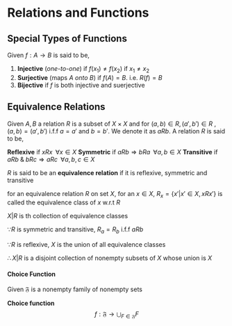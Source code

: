 # Relations and Functions
## Special Types of Functions
Given $f : A\rightarrow B$ is said to be, 
1. **Injective** (*one-to-one*) if $f(x_1)\neq f(x_2)$ if $x_1 \neq x_2$
2. **Surjective** (maps $A$ *onto* $B$) if $f(A)=B$. i.e. $R(f)=B$
3. **Bijective** if $f$ is both injective and suerjective 
## Equivalence Relations 
Given $A, B$ a relation $R$ is a subset of $X \times X$ and for $(a, b) \in R, (a',b')\in R$ , $(a,b)=(a',b')$ i.f.f $a=a'$ and $b=b'$. We denote it as $aRb$.  A relation $R$ is said to be,

**Reflexive** if $xRx\;\; \forall x\in X$
**Symmetric** if $aRb \Rightarrow bRa\;\; \forall a,b\in X$
**Transitive** if $aRb \; \& \; bRc \Rightarrow aRc \;\; \forall a,b,c\in X$

$R$ is said to be an **equivalence relation** if it is reflexive, symmetric and transitive 

for an equivalence relation $R$ on set $X$, for an $x\in X$, $R_x=\left\{x'|x' \in X,xRx' \right\}$ is called the equivalence class of $x$ w.r.t $R$ 

$X|R$ is th collection of equivalence classes 

$\because R$ is symmetric and transitive, $R_a = R_b$ i.f.f $aRb$ 

$\because R$ is reflexive, $X$ is the union of all equivalence classes

$\therefore X|R$ is a disjoint collection of nonempty subsets of $X$ whose union is $X$ 

#### Choice Function 
Given $\mathfrak{F}$ is a nonempty family of nonempty sets

**Choice function** $$f:\mathfrak{F}\rightarrow \bigcup_{F\in\mathfrak{F}} F$$

